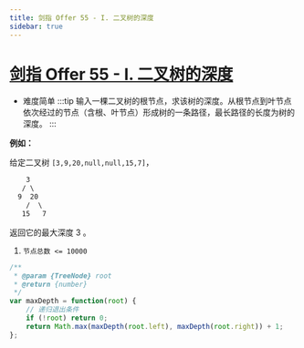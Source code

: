 ```yaml
---
title: 剑指 Offer 55 - I. 二叉树的深度
sidebar: true
---
```


# [剑指 Offer 55 - I. 二叉树的深度](https://leetcode-cn.com/problems/er-cha-shu-de-shen-du-lcof/)

- 难度简单
:::tip
输入一棵二叉树的根节点，求该树的深度。从根节点到叶节点依次经过的节点（含根、叶节点）形成树的一条路径，最长路径的长度为树的深度。
:::

**例如：**

给定二叉树 `[3,9,20,null,null,15,7]`，

```txt
    3
   / \
  9  20
    /  \
   15   7
```

返回它的最大深度 3 。

1. `节点总数 <= 10000`

```javascript
/**
 * @param {TreeNode} root
 * @return {number}
 */
var maxDepth = function(root) {
    // 递归退出条件
    if (!root) return 0;
    return Math.max(maxDepth(root.left), maxDepth(root.right)) + 1;
};
```
